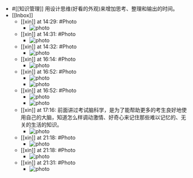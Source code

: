 - #[[知识管理]] 用设计思维(好看的外观)来增加思考、整理和输出的时间。
- [[Inbox]]
    - [[xin]] at 14:29: #Photo
        - ![photo](https://firebasestorage.googleapis.com/v0/b/firescript-577a2.appspot.com/o/imgs%2Fapp%2Fxinyiheng%2FnaJqbnkVv?alt=media&token=cb58ed8b-36a5-453d-b224-d1e34b17cd44)
    - [[xin]] at 14:31: #Photo
        - ![photo](https://firebasestorage.googleapis.com/v0/b/firescript-577a2.appspot.com/o/imgs%2Fapp%2Fxinyiheng%2FnnALFXvk9?alt=media&token=a1c2a3f0-18ba-4198-9892-1fcfd4eeee45)
    - [[xin]] at 14:32: #Photo
        - ![photo](https://firebasestorage.googleapis.com/v0/b/firescript-577a2.appspot.com/o/imgs%2Fapp%2Fxinyiheng%2FVif8A_k80?alt=media&token=18157196-c8f7-46dd-ad3a-71f8588153aa)
    - [[xin]] at 16:14: #Photo
        - ![photo](https://firebasestorage.googleapis.com/v0/b/firescript-577a2.appspot.com/o/imgs%2Fapp%2Fxinyiheng%2FCFQG1NM8O?alt=media&token=0d3721b8-aee6-4bfa-b93f-668fc6263e7a)
    - [[xin]] at 16:52: #Photo
        - ![photo](https://firebasestorage.googleapis.com/v0/b/firescript-577a2.appspot.com/o/imgs%2Fapp%2Fxinyiheng%2FazfigzHs_?alt=media&token=deeac3a3-7fdf-446f-aed8-17b7dd62e0a0)
        - ![photo](https://firebasestorage.googleapis.com/v0/b/firescript-577a2.appspot.com/o/imgs%2Fapp%2Fxinyiheng%2F_kYhUqM5B?alt=media&token=15aa743c-1458-47dd-b508-ff5bedf3529b)
    - [[xin]] at 16:52: #Photo
        - ![photo](https://firebasestorage.googleapis.com/v0/b/firescript-577a2.appspot.com/o/imgs%2Fapp%2Fxinyiheng%2F6YD24qO7Y?alt=media&token=7fe35249-b7c7-4887-a4f7-d9f8cbd729b8)
        - ![photo](https://firebasestorage.googleapis.com/v0/b/firescript-577a2.appspot.com/o/imgs%2Fapp%2Fxinyiheng%2FORY-aMj92?alt=media&token=b7dafc67-a074-4a01-9e82-1a922195f4db)
    - [[xin]] at 17:16: 前面讲过考试脑科学，是为了能帮助更多的考生良好地使用自己的大脑，知道怎么样调动激情、好奇心来记住那些难以记忆的、无关的生活的知识。
        - ![photo](https://firebasestorage.googleapis.com/v0/b/firescript-577a2.appspot.com/o/imgs%2Fapp%2Fxinyiheng%2F4t_EKqQ0g?alt=media&token=211eb424-209a-4fdc-a13a-9733b2aad145)
    - [[xin]] at 21:18: #Photo
        - ![photo](https://firebasestorage.googleapis.com/v0/b/firescript-577a2.appspot.com/o/imgs%2Fapp%2Fxinyiheng%2F-VOKHx1sm?alt=media&token=d5255926-90d9-48dc-a915-14c666d82642)
    - [[xin]] at 21:18: #Photo
        - ![photo](https://firebasestorage.googleapis.com/v0/b/firescript-577a2.appspot.com/o/imgs%2Fapp%2Fxinyiheng%2FfpPzAbiSi?alt=media&token=6acfac4f-aaf5-42d9-bb07-fdc8c439f941)
    - [[xin]] at 21:31: #Photo
        - ![photo](https://firebasestorage.googleapis.com/v0/b/firescript-577a2.appspot.com/o/imgs%2Fapp%2Fxinyiheng%2FPGSSnqme-?alt=media&token=f6f21ccf-3471-4e11-a7e1-91a8a605ecb0)
